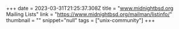 +++
date = 2023-03-31T21:25:37.308Z
title = "www.midnightbsd.org Mailing Lists"
link = "https://www.midnightbsd.org/mailman/listinfo/"
thumbnail = ""
snippet="null"
tags = ["unix-community"]
+++

